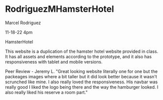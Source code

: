 # RodriguezMHamsterHotel

Marcel Rodriguez 

11-18-22 4pm 

HamsterHotel

This website is a duplication of the hamster hotel website provided in class. It has all assets and elements according to the prototype, and it also has responsiveness with tablet and mobile versions.

Peer Review - Jeremy L. "Great looking website literally one for one but the packeages images where a bit taller but it did look better because it wasn't scrunched like mine. I also really loved the responsiveness. His navbar was really good I liked the logo being there and the way the hamburger looked. I also really liked  his reserve a room part."
